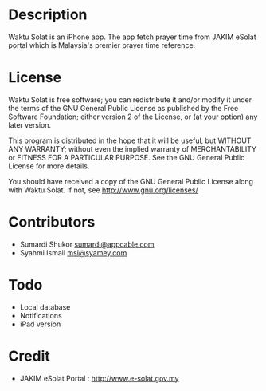 # Description

Waktu Solat is an iPhone app. The app fetch prayer time from JAKIM eSolat portal which is Malaysia's premier prayer time reference. 

# License

Waktu Solat is free software; you can redistribute it and/or modify it under the terms of the GNU General Public License as published by the Free Software Foundation; either version 2 of the License, or (at your option) any later version.

This program is distributed in the hope that it will be useful, but WITHOUT ANY WARRANTY; without even the implied warranty of MERCHANTABILITY or FITNESS FOR A PARTICULAR PURPOSE. See the GNU General Public License for more details.

You should have received a copy of the GNU General Public License along with Waktu Solat. If not, see <http://www.gnu.org/licenses/>

# Contributors

- Sumardi Shukor <sumardi@appcable.com>
- Syahmi Ismail <msi@syamey.com>

# Todo

- Local database
- Notifications
- iPad version

# Credit

- JAKIM eSolat Portal : http://www.e-solat.gov.my
